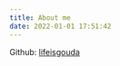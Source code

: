 ```yaml
---
title: About me
date: 2022-01-01 17:51:42
---
```


Github: [lifeisgouda](https://github.com/lifeisgouda)

